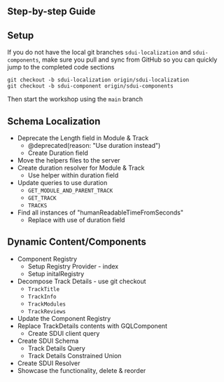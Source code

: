 ## Step-by-step Guide

## Setup

If you do not have the local git branches `sdui-localization` and `sdui-components`, make sure you pull and sync from GitHub so you can quickly jump to the completed code sections

```shell
git checkout -b sdui-localization origin/sdui-localization
git checkout -b sdui-component origin/sdui-components
```

Then start the workshop using the `main` branch

## Schema Localization

- Deprecate the Length field in Module & Track
    - @deprecated(reason: "Use duration instead")
    - Create Duration field
- Move the helpers files to the server
- Create duration resolver for Module & Track
    - Use helper within duration field
- Update queries to use duration
    - `GET_MODULE_AND_PARENT_TRACK`
    - `GET_TRACK`
    - `TRACKS`
- Find all instances of "humanReadableTimeFromSeconds"
    - Replace with use of duration field

## Dynamic Content/Components

- Component Registry
    - Setup Registry Provider - index
    - Setup initalRegistry
- Decompose Track Details - use git checkout
    - `TrackTitle`
    - `TrackInfo`
    - `TrackModules`
    - `TrackReviews`
- Update the Component Registry
- Replace TrackDetails contents with GQLComponent
    - Create SDUI client query
- Create SDUI Schema
    - Track Details Query
    - Track Details Constrained Union
- Create SDUI Resolver
- Showcase the functionality, delete & reorder
